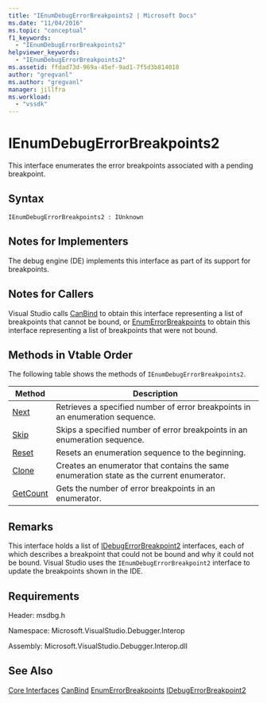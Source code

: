 ```yaml
---
title: "IEnumDebugErrorBreakpoints2 | Microsoft Docs"
ms.date: "11/04/2016"
ms.topic: "conceptual"
f1_keywords:
  - "IEnumDebugErrorBreakpoints2"
helpviewer_keywords:
  - "IEnumDebugErrorBreakpoints2"
ms.assetid: ffdad73d-969a-45ef-9ad1-7f5d3b814018
author: "gregvanl"
ms.author: "gregvanl"
manager: jillfra
ms.workload:
  - "vssdk"
---
```

# IEnumDebugErrorBreakpoints2
This interface enumerates the error breakpoints associated with a pending breakpoint.

## Syntax

```
IEnumDebugErrorBreakpoints2 : IUnknown
```

## Notes for Implementers
 The debug engine (DE) implements this interface as part of its support for breakpoints.

## Notes for Callers
 Visual Studio calls [CanBind](../../../extensibility/debugger/reference/idebugpendingbreakpoint2-canbind.md) to obtain this interface representing a list of breakpoints that cannot be bound, or [EnumErrorBreakpoints](../../../extensibility/debugger/reference/idebugpendingbreakpoint2-enumerrorbreakpoints.md) to obtain this interface representing a list of breakpoints that were not bound.

## Methods in Vtable Order
 The following table shows the methods of `IEnumDebugErrorBreakpoints2`.

|Method|Description|
|------------|-----------------|
|[Next](../../../extensibility/debugger/reference/ienumdebugerrorbreakpoints2-next.md)|Retrieves a specified number of error breakpoints in an enumeration sequence.|
|[Skip](../../../extensibility/debugger/reference/ienumdebugerrorbreakpoints2-skip.md)|Skips a specified number of error breakpoints in an enumeration sequence.|
|[Reset](../../../extensibility/debugger/reference/ienumdebugerrorbreakpoints2-reset.md)|Resets an enumeration sequence to the beginning.|
|[Clone](../../../extensibility/debugger/reference/ienumdebugerrorbreakpoints2-clone.md)|Creates an enumerator that contains the same enumeration state as the current enumerator.|
|[GetCount](../../../extensibility/debugger/reference/ienumdebugerrorbreakpoints2-getcount.md)|Gets the number of error breakpoints in an enumerator.|

## Remarks
 This interface holds a list of [IDebugErrorBreakpoint2](../../../extensibility/debugger/reference/idebugerrorbreakpoint2.md) interfaces, each of which describes a breakpoint that could not be bound and why it could not be bound. Visual Studio uses the `IEnumDebugErrorBreakpoint2` interface to update the breakpoints shown in the IDE.

## Requirements
 Header: msdbg.h

 Namespace: Microsoft.VisualStudio.Debugger.Interop

 Assembly: Microsoft.VisualStudio.Debugger.Interop.dll

## See Also
 [Core Interfaces](../../../extensibility/debugger/reference/core-interfaces.md)
 [CanBind](../../../extensibility/debugger/reference/idebugpendingbreakpoint2-canbind.md)
 [EnumErrorBreakpoints](../../../extensibility/debugger/reference/idebugpendingbreakpoint2-enumerrorbreakpoints.md)
 [IDebugErrorBreakpoint2](../../../extensibility/debugger/reference/idebugerrorbreakpoint2.md)